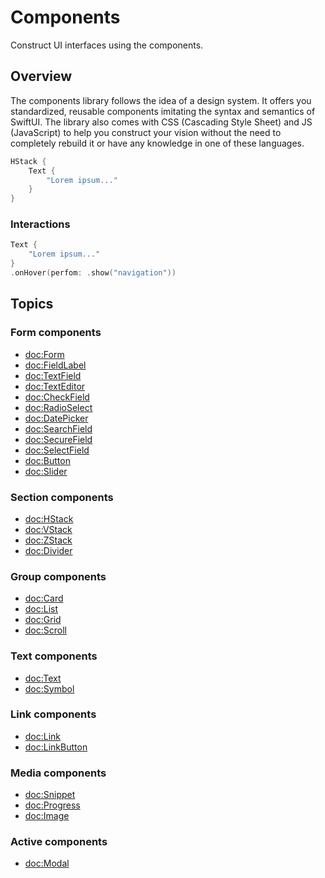 # Components

Construct UI interfaces using the components.

## Overview

The components library follows the idea of a design system. It offers you standardized, reusable components imitating the syntax and semantics of SwiftUI. The library also comes with CSS (Cascading Style Sheet) and JS (JavaScript) to help you construct your vision without the need to completely rebuild it or have any knowledge in one of these languages.

```swift
HStack {
    Text {
        "Lorem ipsum..."
    }
}
```

### Interactions

```swift
Text {
    "Lorem ipsum..."
}
.onHover(perfom: .show("navigation"))
```


## Topics

### Form components

- <doc:Form>
- <doc:FieldLabel>
- <doc:TextField>
- <doc:TextEditor>
- <doc:CheckField>
- <doc:RadioSelect>
- <doc:DatePicker>
- <doc:SearchField>
- <doc:SecureField>
- <doc:SelectField>
- <doc:Button>
- <doc:Slider>

### Section components

- <doc:HStack>
- <doc:VStack>
- <doc:ZStack>
- <doc:Divider>

### Group components

- <doc:Card>
- <doc:List>
- <doc:Grid>
- <doc:Scroll>

### Text components

- <doc:Text>
- <doc:Symbol>

### Link components

- <doc:Link>
- <doc:LinkButton>

### Media components

- <doc:Snippet>
- <doc:Progress>
- <doc:Image>

### Active components

- <doc:Modal>
